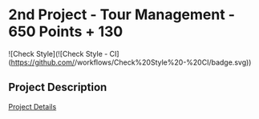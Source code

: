 # 2nd Project - Tour Management - 650 Points + 130 
![Check Style](![Check Style - CI]
(https://github.com/<Your Projects Name>/workflows/Check%20Style%20-%20CI/badge.svg))

## Project Description

<a href="https://docs.google.com/document/d/16pdKC3YiNiVvbyfR9W5Sxwo2xc2vy-17uTWGAK06wIM/edit?usp=sharing">Project Details</a>